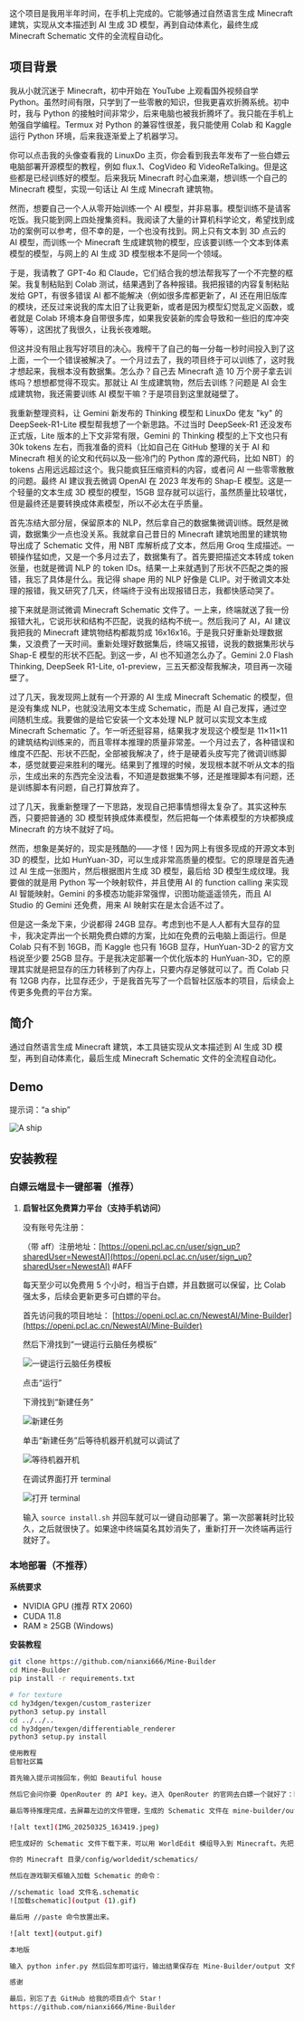 这个项目是我用半年时间，在手机上完成的。它能够通过自然语言生成 Minecraft 建筑，实现从文本描述到 AI 生成 3D 模型，再到自动体素化，最终生成 Minecraft Schematic 文件的全流程自动化。

## 项目背景

我从小就沉迷于 Minecraft，初中开始在 YouTube 上观看国外视频自学 Python。虽然时间有限，只学到了一些零散的知识，但我更喜欢折腾系统。初中时，我与 Python 的接触时间非常少，后来电脑也被我折腾坏了。我只能在手机上勉强自学编程。Termux 对 Python 的兼容性很差，我只能使用 Colab 和 Kaggle 运行 Python 环境，后来我逐渐爱上了机器学习。

你可以点击我的头像查看我的 LinuxDo 主页，你会看到我去年发布了一些白嫖云电脑部署开源模型的教程，例如 flux.1、CogVideo 和 VideoReTalking。但是这些都是已经训练好的模型。后来我玩 Minecraft 时心血来潮，想训练一个自己的 Minecraft 模型，实现一句话让 AI 生成 Minecraft 建筑物。

然而，想要自己一个人从零开始训练一个 AI 模型，并非易事。模型训练不是请客吃饭。我只能到网上四处搜集资料。我阅读了大量的计算机科学论文，希望找到成功的案例可以参考，但不幸的是，一个也没有找到。网上只有文本到 3D 点云的 AI 模型，而训练一个 Minecraft 生成建筑物的模型，应该要训练一个文本到体素模型的模型，与网上的 AI 生成 3D 模型根本不是同一个领域。

于是，我请教了 GPT-4o 和 Claude，它们结合我的想法帮我写了一个不完整的框架。我复制粘贴到 Colab 测试，结果遇到了各种报错。我把报错的内容复制粘贴发给 GPT，有很多错误 AI 都不能解决（例如很多库都更新了，AI 还在用旧版库的模块，还反过来说我的库太旧了让我更新，或者是因为模型幻觉乱定义函数，或者就是 Colab 环境本身自带很多库，如果我安装新的库会导致和一些旧的库冲突等等），这困扰了我很久，让我长夜难眠。

但这并没有阻止我写好项目的决心。我榨干了自己的每一分每一秒时间投入到了这上面，一个一个错误被解决了。一个月过去了，我的项目终于可以训练了，这时我才想起来，我根本没有数据集。怎么办？自己去 Minecraft 造 10 万个房子拿去训练吗？想想都觉得不现实。那就让 AI 生成建筑物，然后去训练？问题是 AI 会生成建筑物，我还需要训练 AI 模型干嘛？于是项目到这里就碰壁了。

我重新整理资料，让 Gemini 新发布的 Thinking 模型和 LinuxDo 佬友 "ky" 的 DeepSeek-R1-Lite 模型帮我想了一个新思路。不过当时 DeepSeek-R1 还没发布正式版，Lite 版本的上下文非常有限，Gemini 的 Thinking 模型的上下文也只有 30k tokens 左右，而我准备的资料（比如自己在 GitHub 整理的关于 AI 和 Minecraft 相关的论文和代码以及一些冷门的 Python 库的源代码，比如 NBT）的 tokens 占用远远超过这个。我只能疯狂压缩资料的内容，或者问 AI 一些零零散散的问题。最终 AI 建议我去微调 OpenAI 在 2023 年发布的 Shap-E 模型。这是一个轻量的文本生成 3D 模型的模型，15GB 显存就可以运行，虽然质量比较堪忧，但是最终还是要转换成体素模型，所以不必太在乎质量。

首先冻结大部分层，保留原本的 NLP，然后拿自己的数据集微调训练。既然是微调，数据集少一点也没关系。我就拿自己昔日的 Minecraft 建筑地图里的建筑物导出成了 Schematic 文件，用 NBT 库解析成了文本，然后用 Groq 生成描述。一顿操作猛如虎，又是一个多月过去了，数据集有了。首先要把描述文本转成 token 张量，也就是微调 NLP 的 token IDs。结果一上来就遇到了形状不匹配之类的报错，我忘了具体是什么。我记得 shape 用的 NLP 好像是 CLIP。对于微调文本处理的报错，我又研究了几天，终端终于没有出现报错日志，我都快感动哭了。

接下来就是测试微调 Minecraft Schematic 文件了。一上来，终端就送了我一份报错大礼，它说形状和结构不匹配，说我的结构不统一。然后我问了 AI，AI 建议我把我的 Minecraft 建筑物结构都裁剪成 16x16x16。于是我只好重新处理数据集，又浪费了一天时间。重新处理好数据集后，终端又报错，说我的数据集形状与 Shap-E 模型的形状不匹配。到这一步，AI 也不知道怎么办了。Gemini 2.0 Flash Thinking, DeepSeek R1-Lite, o1-preview，三五天都没帮我解决，项目再一次碰壁了。

过了几天，我发现网上就有一个开源的 AI 生成 Minecraft Schematic 的模型，但是没有集成 NLP，也就没法用文本生成 Schematic，而是 AI 自己发挥，通过空间随机生成。我要做的是给它安装一个文本处理 NLP 就可以实现文本生成 Minecraft Schematic 了。乍一听还挺容易，结果我才发现这个模型是 11×11×11 的建筑结构训练来的，而且零样本推理的质量非常差。一个月过去了，各种错误和维度不匹配、形状不匹配，全部被我解决了，终于是硬着头皮写完了微调训练脚本，感觉就要迎来胜利的曙光。结果到了推理的时候，发现根本就不听从文本的指示，生成出来的东西完全没法看，不知道是数据集不够，还是推理脚本有问题，还是训练脚本有问题，自己打算放弃了。

过了几天，我重新整理了一下思路，发现自己把事情想得太复杂了。其实这种东西，只要把普通的 3D 模型转换成体素模型，然后把每一个体素模型的方块都换成 Minecraft 的方块不就好了吗。

然而，想象是美好的，现实是残酷的——才怪！因为网上有很多现成的开源文本到 3D 的模型，比如 HunYuan-3D，可以生成非常高质量的模型。它的原理是首先通过 AI 生成一张图片，然后根据图片生成 3D 模型，最后给 3D 模型生成纹理。我要做的就是用 Python 写一个映射软件，并且使用 AI 的 function calling 来实现 AI 智能映射。Gemini 的多模态功能非常强悍，识图功能遥遥领先，而且 AI Studio 的 Gemini 还免费，用来 AI 映射实在是太合适不过了。

但是这一条龙下来，少说都得 24GB 显存。考虑到也不是人人都有大显存的显卡，我决定弄出一个长期免费白嫖的方案，比如在免费的云电脑上面运行。但是 Colab 只有不到 16GB，而 Kaggle 也只有 16GB 显存，HunYuan-3D-2 的官方文档说至少要 25GB 显存。于是我决定部署一个优化版本的 HunYuan-3D，它的原理其实就是把显存的压力转移到了内存上，只要内存足够就可以了。而 Colab 只有 12GB 内存，比显存还少，于是我首先写了一个启智社区版本的项目，后续会上传更多免费的平台方案。

## 简介

通过自然语言生成 Minecraft 建筑，本工具链实现从文本描述到 AI 生成 3D 模型，再到自动体素化，最后生成 Minecraft Schematic 文件的全流程自动化。

## Demo

提示词：“a ship”

![A ship](IMG_20250325_152339.jpg)

## 安装教程

### 白嫖云端显卡一键部署（推荐）

1.  **启智社区免费算力平台（支持手机访问）**

    没有账号先注册：

    （带 aff）注册地址：[https://openi.pcl.ac.cn/user/sign_up?sharedUser=NewestAI](https://openi.pcl.ac.cn/user/sign_up?sharedUser=NewestAI)  #AFF

    每天至少可以免费用 5 个小时，相当于白嫖，并且数据可以保留，比 Colab 强太多，后续会更新更多可白嫖的平台。

    首先访问我的项目地址：
    [https://openi.pcl.ac.cn/NewestAI/Mine-Builder](https://openi.pcl.ac.cn/NewestAI/Mine-Builder)

    然后下滑找到“一键运行云脑任务模板”

    ![一键运行云脑任务模板](IMG_20250322_235033.jpg)

    点击“运行”

    下滑找到“新建任务”

    ![新建任务](Screenshot_2025-03-22-23-46-43-130_com.android.chrome.jpg)

    单击“新建任务”后等待机器开机就可以调试了

    ![等待机器开机](IMG_20250323_103856.jpg)

    在调试界面打开 terminal

    ![打开 terminal](IMG_20250323_110801.jpg)

    输入 `source install.sh` 并回车就可以一键自动部署了。第一次部署耗时比较久，之后就很快了。如果途中终端莫名其妙消失了，重新打开一次终端再运行就好了。

### 本地部署（不推荐）

**系统要求**

*   NVIDIA GPU (推荐 RTX 2060)
*   CUDA 11.8
*   RAM ≥ 25GB (Windows)

**安装教程**

```bash
git clone https://github.com/nianxi666/Mine-Builder
cd Mine-Builder
pip install -r requirements.txt

# for texture
cd hy3dgen/texgen/custom_rasterizer
python3 setup.py install
cd ../../..
cd hy3dgen/texgen/differentiable_renderer
python3 setup.py install

使用教程
启智社区篇

首先输入提示词按回车，例如 Beautiful house

然后它会问你要 OpenRouter 的 API key。进入 OpenRouter 的官网去白嫖一个就好了：https://openrouter.ai/settings/keys

最后等待推理完成，去屏幕左边的文件管理，生成的 Schematic 文件在 mine-builder/output 文件夹里

![alt text](IMG_20250325_163419.jpeg)

把生成好的 Schematic 文件下载下来，可以用 WorldEdit 模组导入到 Minecraft。先把 .schematic 文件移动到这个路径：

你的 Minecraft 目录/config/worldedit/schematics/

然后在游戏聊天框输入加载 Schematic 的命令：

//schematic load 文件名.schematic
![加载schematic](output (1).gif)

最后用 //paste 命令放置出来。

![alt text](output.gif)

本地版

输入 python infer.py 然后回车即可运行，输出结果保存在 Mine-Builder/output 文件夹。

感谢

最后，别忘了去 GitHub 给我的项目点个 Star！
https://github.com/nianxi666/Mine-Builder
